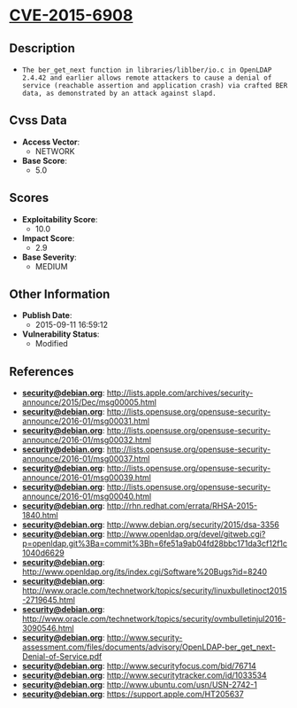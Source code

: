 
# [CVE-2015-6908](http://lists.apple.com/archives/security-announce/2015/Dec/msg00005.html)

## Description

- `The ber_get_next function in libraries/liblber/io.c in OpenLDAP 2.4.42 and earlier allows remote attackers to cause a denial of service (reachable assertion and application crash) via crafted BER data, as demonstrated by an attack against slapd.`

## Cvss Data

- **Access Vector**:
  - NETWORK
- **Base Score**:
  - 5.0

## Scores

- **Exploitability Score**:
  - 10.0
- **Impact Score**:
  - 2.9
- **Base Severity**:
  - MEDIUM

## Other Information

- **Publish Date**:
  - 2015-09-11 16:59:12
- **Vulnerability Status**:
  - Modified

## References

- **security@debian.org**: http://lists.apple.com/archives/security-announce/2015/Dec/msg00005.html
- **security@debian.org**: http://lists.opensuse.org/opensuse-security-announce/2016-01/msg00031.html
- **security@debian.org**: http://lists.opensuse.org/opensuse-security-announce/2016-01/msg00032.html
- **security@debian.org**: http://lists.opensuse.org/opensuse-security-announce/2016-01/msg00037.html
- **security@debian.org**: http://lists.opensuse.org/opensuse-security-announce/2016-01/msg00039.html
- **security@debian.org**: http://lists.opensuse.org/opensuse-security-announce/2016-01/msg00040.html
- **security@debian.org**: http://rhn.redhat.com/errata/RHSA-2015-1840.html
- **security@debian.org**: http://www.debian.org/security/2015/dsa-3356
- **security@debian.org**: http://www.openldap.org/devel/gitweb.cgi?p=openldap.git%3Ba=commit%3Bh=6fe51a9ab04fd28bbc171da3cf12f1c1040d6629
- **security@debian.org**: http://www.openldap.org/its/index.cgi/Software%20Bugs?id=8240
- **security@debian.org**: http://www.oracle.com/technetwork/topics/security/linuxbulletinoct2015-2719645.html
- **security@debian.org**: http://www.oracle.com/technetwork/topics/security/ovmbulletinjul2016-3090546.html
- **security@debian.org**: http://www.security-assessment.com/files/documents/advisory/OpenLDAP-ber_get_next-Denial-of-Service.pdf
- **security@debian.org**: http://www.securityfocus.com/bid/76714
- **security@debian.org**: http://www.securitytracker.com/id/1033534
- **security@debian.org**: http://www.ubuntu.com/usn/USN-2742-1
- **security@debian.org**: https://support.apple.com/HT205637

